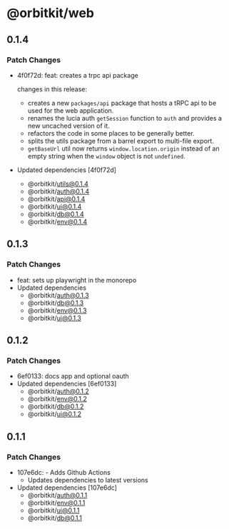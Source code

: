 # @orbitkit/web

## 0.1.4

### Patch Changes

- 4f0f72d: feat: creates a trpc api package

  changes in this release:

  - creates a new `packages/api` package that hosts a tRPC api to be used for the web application.
  - renames the lucia auth `getSession` function to `auth` and provides a new uncached version of it.
  - refactors the code in some places to be generally better.
  - splits the utils package from a barrel export to multi-file export.
  - `getBaseUrl` util now returns `window.location.origin` instead of an empty string when the `window` object is not `undefined`.

- Updated dependencies [4f0f72d]
  - @orbitkit/utils@0.1.4
  - @orbitkit/auth@0.1.4
  - @orbitkit/api@0.1.4
  - @orbitkit/ui@0.1.4
  - @orbitkit/db@0.1.4
  - @orbitkit/env@0.1.4

## 0.1.3

### Patch Changes

- feat: sets up playwright in the monorepo
- Updated dependencies
  - @orbitkit/auth@0.1.3
  - @orbitkit/db@0.1.3
  - @orbitkit/env@0.1.3
  - @orbitkit/ui@0.1.3

## 0.1.2

### Patch Changes

- 6ef0133: docs app and optional oauth
- Updated dependencies [6ef0133]
  - @orbitkit/auth@0.1.2
  - @orbitkit/env@0.1.2
  - @orbitkit/db@0.1.2
  - @orbitkit/ui@0.1.2

## 0.1.1

### Patch Changes

- 107e6dc: - Adds Github Actions
  - Updates dependencies to latest versions
- Updated dependencies [107e6dc]
  - @orbitkit/auth@0.1.1
  - @orbitkit/env@0.1.1
  - @orbitkit/ui@0.1.1
  - @orbitkit/db@0.1.1
